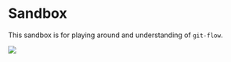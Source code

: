 # Sandbox

This sandbox is for playing around and understanding of `git-flow`.

![](https://nvie.com/img/git-model@2x.png)
